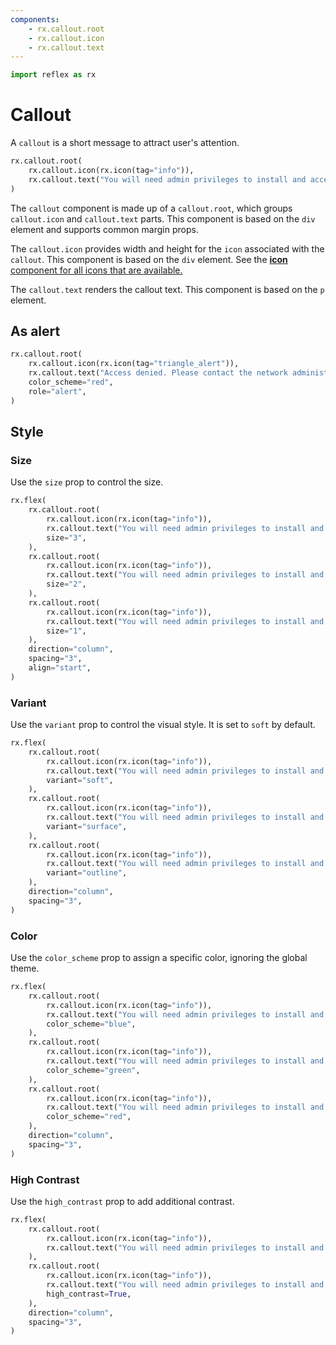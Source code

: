 ```yaml
---
components:
    - rx.callout.root
    - rx.callout.icon
    - rx.callout.text
---
```



```python exec
import reflex as rx
```

# Callout

A `callout` is a short message to attract user's attention.

```python demo
rx.callout.root(
    rx.callout.icon(rx.icon(tag="info")),
    rx.callout.text("You will need admin privileges to install and access this application."),
)
```

The `callout` component is made up of a `callout.root`, which groups `callout.icon` and `callout.text` parts. This component is based on the `div` element and supports common margin props.

The `callout.icon` provides width and height for the `icon` associated with the `callout`. This component is based on the `div` element. See the [**icon** component for all icons that are available.](/docs/library/datadisplay/icon/)

The `callout.text` renders the callout text. This component is based on the `p` element.

## As alert

```python demo
rx.callout.root(
    rx.callout.icon(rx.icon(tag="triangle_alert")),
    rx.callout.text("Access denied. Please contact the network administrator to view this page."),
    color_scheme="red",
    role="alert",
)
```

## Style

### Size

Use the `size` prop to control the size.

```python demo
rx.flex(
    rx.callout.root(
        rx.callout.icon(rx.icon(tag="info")),
        rx.callout.text("You will need admin privileges to install and access this application."),
        size="3",
    ),
    rx.callout.root(
        rx.callout.icon(rx.icon(tag="info")),
        rx.callout.text("You will need admin privileges to install and access this application."),
        size="2",
    ),
    rx.callout.root(
        rx.callout.icon(rx.icon(tag="info")),
        rx.callout.text("You will need admin privileges to install and access this application."),
        size="1",
    ),
    direction="column",
    spacing="3",
    align="start",
)
```

### Variant

Use the `variant` prop to control the visual style. It is set to `soft` by default.

```python demo
rx.flex(
    rx.callout.root(
        rx.callout.icon(rx.icon(tag="info")),
        rx.callout.text("You will need admin privileges to install and access this application."),
        variant="soft",
    ),
    rx.callout.root(
        rx.callout.icon(rx.icon(tag="info")),
        rx.callout.text("You will need admin privileges to install and access this application."),
        variant="surface",
    ),
    rx.callout.root(
        rx.callout.icon(rx.icon(tag="info")),
        rx.callout.text("You will need admin privileges to install and access this application."),
        variant="outline",
    ),
    direction="column",
    spacing="3",
)
```

### Color

Use the `color_scheme` prop to assign a specific color, ignoring the global theme.

```python demo
rx.flex(
    rx.callout.root(
        rx.callout.icon(rx.icon(tag="info")),
        rx.callout.text("You will need admin privileges to install and access this application."),
        color_scheme="blue",
    ),
    rx.callout.root(
        rx.callout.icon(rx.icon(tag="info")),
        rx.callout.text("You will need admin privileges to install and access this application."),
        color_scheme="green",
    ),
    rx.callout.root(
        rx.callout.icon(rx.icon(tag="info")),
        rx.callout.text("You will need admin privileges to install and access this application."),
        color_scheme="red",
    ),
    direction="column",
    spacing="3",
)
```

### High Contrast

Use the `high_contrast` prop to add additional contrast.

```python demo
rx.flex(
    rx.callout.root(
        rx.callout.icon(rx.icon(tag="info")),
        rx.callout.text("You will need admin privileges to install and access this application."),
    ),
    rx.callout.root(
        rx.callout.icon(rx.icon(tag="info")),
        rx.callout.text("You will need admin privileges to install and access this application."),
        high_contrast=True,
    ),
    direction="column",
    spacing="3",
)
```
